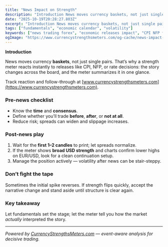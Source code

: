```yaml
---
title: "News Impact on Strength"
description: "Introduction News moves currency baskets, not just single pairs..."
date: "2025-10-19T20:28:27.803Z"
excerpt: "Introduction News moves currency baskets, not just single pairs. That’s why a strength meter reacts instantly to releases like CPI, NFP, or rate decisions: the story changes across the board, and the meter summarizes it in one glance. Track reaction and follow-through at [www.currencystrengthsmeters.com](https://www.currencystrengthsmeters.com). Pre-news checklist - Know the time..."
tags: ["fundamentals", "economic calendar", "volatility"]
keywords: ["news trading forex", "economic releases impact", "CPI NFP forex", "strength meter fundamentals", "post news strategy"]
ogImage: "https://www.currencystrengthsmeters.com/og-cache/news-impact-on-strength.jpg"
---
```

**Introduction**

News moves currency **baskets**, not just single pairs. That’s why a strength meter reacts instantly to releases like CPI, NFP, or rate decisions: the story changes across the board, and the meter summarizes it in one glance.

Track reaction and follow-through at [www.currencystrengthsmeters.com](https://www.currencystrengthsmeters.com).

### Pre-news checklist

- Know the **time** and **consensus**.  
- Define whether you’ll trade **before**, **after**, or **not at all**.  
- Reduce risk; spreads can widen and slippage increases.

### Post-news play

1. Wait for the **first 1–2 candles** to print; let spreads normalize.  
2. If the meter shows **broad USD strength** and charts confirm lower highs on EUR/USD, look for a clean continuation setup.  
3. Manage the position actively — volatility after news can be stair-steppy.

### Don’t fight the tape

Sometimes the initial spike reverses. If strength flips quickly, accept the narrative change and stand aside until structure is clear again.

### Key takeaway

Let fundamentals set the stage; let the meter tell you how the market *actually* interpreted the story.

---

*Powered by [CurrencyStrengthsMeters.com](https://www.currencystrengthsmeters.com) — event-aware analysis for decisive trading.*
